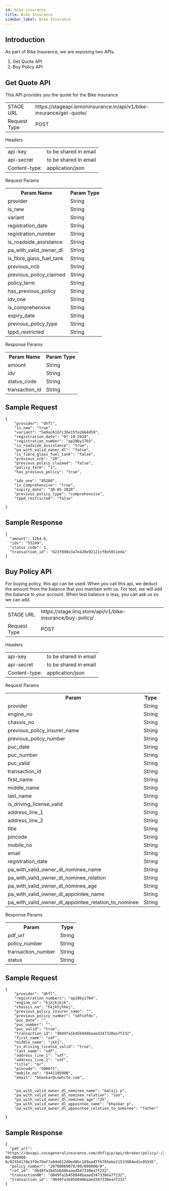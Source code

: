 ```yaml
---
id: bike-insurance
title: Bike Insurance
sidebar_label: Bike Insurance
---
```




## Introduction

As part of Bike Insurance, we are exposing two APIs.

1. Get Quote API
2. Buy Policy API

## Get Quote API

This API provides you the quote for the Bike insurance



<table>
<tr>
<td> STAGE URL </td>
<td> https://stageapi.lemoninsurance.in/api/v1/bike-insurance/get-quote/ </td>
</tr>

<tr>
    <td>Request Type</td>
    <td>POST</td>
</tr>


</table>

Headers

<table>
<tr>
<td> api-key </td>
<td> to be shared in email </td>
</tr>   

<tr>
    <td>api-secret</td>
    <td>to be shared in email</td>
</tr>
<tr>
    <td>Content-type:</td>
    <td>application/json</td>
</tr>

</table>

Request Params

<table>
    <tr><th>Param Name</th><th>Param Type</th>
    </tr>
    <tr><td>provider</td> <td>String</td>
    </tr>
    <tr> <td>is_new</td> <td>String</td></tr>
    <tr> <td>variant</td> <td>String</td></tr>
    <tr> <td>registration_date</td> <td>String</td></tr>
    <tr> <td>registration_number</td> <td>String</td></tr>
    <tr> <td>is_roadside_assistance</td> <td>String</td></tr>
    <tr> <td>pa_with_valid_owner_dl</td> <td>String</td></tr>
    <tr> <td>is_fibre_glass_fuel_tank</td> <td>String</td></tr>
    <tr> <td>previous_ncb</td> <td>String</td></tr>
    <tr> <td>previous_policy_claimed</td> <td>String</td></tr>
    <tr> <td>policy_term</td> <td>String</td></tr>
    <tr><td>has_previous_policy</td><td>String</td></tr>    
<tr> <td>idv_one</td> <td>String</td></tr>
    <tr> <td>is_comprehensive</td> <td>String</td></tr>
    <tr> <td>expiry_date</td> <td>String</td></tr>
    <tr><td>previous_policy_type</td><td>String</td></tr>
    <tr><td>tppd_restricted</td><td>String</td></tr>
        
</table>

Response Params

<table>
    <tr><th>Param Name</th><th>Param Type</th>
    </tr>
    <tr><td>amount</td> <td>String</td>
    </tr>
    <tr> <td>idv</td> <td>String</td>
    </tr>
    <tr> <td>status_code</td> <td>String</td>
    </tr>
    <tr> <td>transaction_id</td> <td>String</td>
    </tr>
    
    
    
    
</table>

## Sample Request

```
{
    "provider": "dhfl",
    "is_new": "true",
    "variant": "5e9ac61b7c36e15fe2664d59",
    "registration_date": "07-10-2019",
    "registration_number": "ap28by1765",
    "is_roadside_assistance": "true",
    "pa_with_valid_owner_dl": "false",
    "is_fibre_glass_fuel_tank": "false",
    "previous_ncb": "20",
    "previous_policy_claimed": "false",
    "policy_term": "1",
    "has_previous_policy": "true",
    
    "idv_one": "45266",
    "is_comprehensive": "true",
    "expiry_date": "30-05-2020",
    "previous_policy_type": "comprehensive",
    "tppd_restricted": "false"
    
}
```

## Sample Response

```
{
  "amount": 1264.0,
  "idv": "53249",
  "status_code": 1,
  "transaction_id": "d23f898e3a7e428e92121cf8e5011eda"
}
```

    



## Buy Policy API

For buying policy, this api can be used. When you call this api, we deduct the amount from the balance that you maintain with us. For test, we will add the balance to your account. When test balance is less, you can ask us so we can add. 


<table>
<tr>
<td> STAGE URL </td>
<td> https://stage.linq.store/api/v1/bike-insurance/buy-policy/ </td>
</tr>

<tr>
    <td>Request Type</td>
    <td>POST</td>
</tr>


</table>

Headers

<table>
<tr>
<td> api-key </td>
<td> to be shared in email </td>
</tr>

<tr>
    <td>api-secret</td>
    <td>to be shared in email</td>
</tr>
<tr>
    <td>Content-type:</td>
    <td>application/json</td>
</tr>

</table>

Request Params

<table>
    <tr><th>Param</th><th>Type</th>
    </tr>
    <tr><td>provider</td> <td>String</td>
    </tr>
    <tr> <td>engine_no</td> <td>String</td></tr>
    <tr> <td>chassis_no</td> <td>String</td></tr>
    <tr> <td>previous_policy_insurer_name</td> <td>String</td></tr>
    <tr> <td>previous_policy_number</td> <td>String</td></tr>
    <tr><td>puc_date</td><td>String</td></tr>
    <tr><td>puc_number</td><td>String</td></tr>
    <tr><td>puc_valid</td><td>String</td></tr>
    <tr> <td>transaction_id</td> <td>String</td></tr>
    <tr> <td>first_name</td> <td>String</td></tr>
    <tr> <td>middle_name</td> <td>String</td></tr>
    <tr> <td>last_name</td> <td>String</td></tr>
    <tr><td>is_driving_license_valid</td><td>String</td></tr>
    <tr> <td>address_line_1</td> <td>String</td></tr>
    <tr> <td>address_line_2</td> <td>String</td></tr>
    <tr><td>title</td><td>String</td></tr>
    <tr> <td>pincode</td> <td>String</td></tr>
    <tr> <td>mobile_no</td> <td>String</td></tr>
    <tr> <td>email</td> <td>String</td></tr>
    <tr> <td>registration_date</td> <td>String</td></tr>
    <tr> <td>pa_with_valid_owner_dl_nominee_name</td> <td>String</td></tr>
    <tr> <td>pa_with_valid_owner_dl_nominee_relation</td> <td>String</td></tr>
    <tr> <td>pa_with_valid_owner_dl_nominee_age</td> <td>String</td></tr>
    <tr> <td>pa_with_valid_owner_dl_appointee_name</td> <td>String</td></tr>
    <tr> <td>pa_with_valid_owner_dl_appointee_relation_to_nominee</td> <td>String</td></tr>
    
    
</table>

Response Params

<table>
    <tr><th>Param</th><th>Type</th>
    </tr>
    <tr> <td>pdf_url</td> <td>String</td>
    </tr>
    <tr><td>policy_number</td> <td>String</td>
    </tr>
    <tr><td>transaction_number</td> <td>String</td>
    </tr>
    <tr><td>status</td> <td>String</td>
    </tr>
    
</table>


## Sample Request

```
{  
	"provider": "dhfl",
    "registration_numbers": "ap28by1764",
    "engine_no": "kjkjkjkjk",
    "chassis_no": "hkjkhjhkkj",
    "previous_policy_insurer_name": "",
    "previous_policy_number": "sdfsdfds",
    "puc_date": "",
    "puc_number": "",
    "puc_valid": "true",
    "transaction_id": "d049fa1b45b048baaed347330ea7f232",
    "first_name": "sdf",
    "middle_name": "jkkj",
    "is_driving_license_valid": "true",
    "last_name": "sdf",
    "address_line_1": "sdf",
    "address_line_2": "sdf",
    "title": "mr",
    "pincode": "500072",
    "mobile_no": "9441105900",
    "email": "bhaskar@cowhite.com",
    
    
    "pa_with_valid_owner_dl_nominee_name": "balaji p",
    "pa_with_valid_owner_dl_nominee_relation": "son",
    "pa_with_valid_owner_dl_nominee_age":"25",
    "pa_with_valid_owner_dl_appointee_name": "bhaskar p",
    "pa_with_valid_owner_dl_appointee_relation_to_nominee": "father"
    
}
```
## Sample Response

```
{
  "pdf_url": "https://devapi.cocogeneralinsurance.com/dhflgip/api/nbroker/policy/-/20700069070-00-000000-0/02554178e3f9e79af7a04e812d0ed8bc189aad7f6785ebe21533984ed1c055d5",
  "policy_number": "20700069070/00/000000/0",
  "ref_id": "d049fa1b45b048baaed347330ea7f232",
  "transactionNR": "d049fa1b45b048baaed347330ea7f232",
  "transaction_id": "d049fa1b45b048baaed347330ea7f232"
}
```


